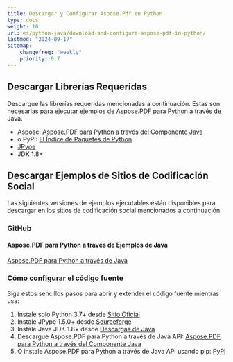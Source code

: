 ```yaml
---
title: Descargar y Configurar Aspose.Pdf en Python
type: docs
weight: 10
url: es/python-java/download-and-configure-aspose-pdf-in-python/
lastmod: "2024-09-17"
sitemap:
    changefreq: "weekly"
    priority: 0.7
---
```


## Descargar Librerías Requeridas

Descargue las librerías requeridas mencionadas a continuación. Estas son necesarias para ejecutar ejemplos de Aspose.PDF para Python a través de Java.

- Aspose: [Aspose.PDF para Python a través del Componente Java](https://releases.aspose.com/pdf/pythonjava/)
- o PyPI: [El Índice de Paquetes de Python](https://pypi.org/project/aspose-pdf-for-python-via-java/)
- [JPype](https://pypi.python.org/pypi/JPype1)
- JDK 1.8+

## Descargar Ejemplos de Sitios de Codificación Social

Las siguientes versiones de ejemplos ejecutables están disponibles para descargar en los sitios de codificación social mencionados a continuación:

### GitHub

#### Aspose.PDF para Python a través de Ejemplos de Java

[Aspose.PDF para Python a través de Java](https://github.com/aspose-pdf/Aspose.PDF-for-Java/tree/master/Plugins/Aspose_Pdf_Java_for_Python)

### Cómo configurar el código fuente

Siga estos sencillos pasos para abrir y extender el código fuente mientras usa:

1. Instale solo Python 3.7+ desde [Sitio Oficial](https://www.python.org/downloads)
2. Instale JPype 1.5.0+ desde [Sourceforge](http://sourceforge.net/projects/jpype/files/JPype/)
3. Instale Java JDK 1.8+ desde [Descargas de Java](https://www.oracle.com/java/technologies/downloads/)
4. Descargue Aspose.PDF para Python a través de Java API: [Aspose.PDF para Python a través del Componente Java](https://releases.aspose.com/pdf/pythonjava/)
5. O instale Aspose.PDF para Python a través de Java API usando pip: [PyPI](https://pypi.org/project/aspose-pdf-for-python-via-java/)